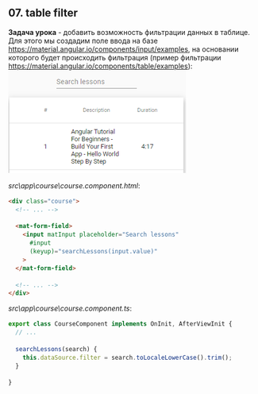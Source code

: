 ## 07. table filter

**Задача урока** - добавить возможность фильтрации данных в таблице. Для этого мы создадим поле ввода на базе https://material.angular.io/components/input/examples, на основании которого будет происходить фильтрация (пример фильтрации https://material.angular.io/components/table/examples):     
![](./imgs/07.1.png)    

*src\app\course\course.component.html*:
```html
<div class="course">
  <!-- ... -->

  <mat-form-field>
    <input matInput placeholder="Search lessons"
      #input
      (keyup)="searchLessons(input.value)"
    >
  </mat-form-field>

  <!-- ... -->
</div>

```

*src\app\course\course.component.ts*:
```js
export class CourseComponent implements OnInit, AfterViewInit {
  // ...

  searchLessons(search) {
    this.dataSource.filter = search.toLocaleLowerCase().trim();
  }

}
```
